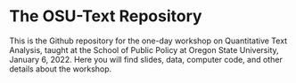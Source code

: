 # The OSU-Text Repository

This is the Github repository for the one-day workshop on Quantitative Text Analysis, taught at the School of Public Policy at Oregon State University, January 6, 2022. Here you will find slides, data, computer code, and other details about the workshop. 
